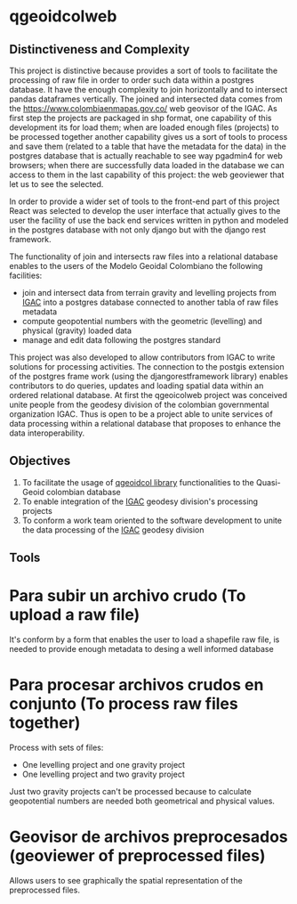 # qgeoidcolweb

## Distinctiveness and Complexity

This project is distinctive because provides a sort of tools to facilitate the processing of raw file in order to order such data within a postgres database. It have the enough complexity to join horizontally and to intersect pandas dataframes vertically. The joined and intersected data comes from the https://www.colombiaenmapas.gov.co/ web geovisor of the IGAC. As first step the projects are packaged in shp format, one capability of this development its for load them; when are loaded enough files (projects) to be processed together another capability gives us a sort of tools to process and save them (related to a table that have the metadata for the data) in the postgres  database that is actually reachable to see way pgadmin4 for web browsers; when there are successfully data loaded in the database we can access to them in the last capability of this project: the web geoviewer that let us to see the selected.

In order to provide a wider set of tools to the front-end part of this project React was selected to develop the user interface that actually gives to the user the facility of use the back end services written in python and modeled in the postgres database with not only django but with the django rest framework.

The functionality of join and intersects raw files into a relational database enables to the users of the Modelo Geoidal Colombiano the following facilities:
- join and intersect data from terrain gravity and levelling projects from [IGAC](https://geoportal.igac.gov.co/contenido/datos-abiertos-geodesia) into a postgres database connected to another tabla of raw files metadata
- compute geopotential numbers with the geometric (levelling) and physical (gravity) loaded data
- manage and edit data following the postgres standard

This project was also developed to allow contributors from IGAC to write solutions for processing activities. The connection to the postgis extension of the postgres frame work (using the djangorestframework library) enables contributors to do queries, updates and loading spatial data within an ordered relational database. At first the qgeoicolweb project was conceived unite people from the geodesy division of the colombian governmental organization IGAC. Thus is open to be a project able to unite services of data processing within a relational database that proposes to enhance the data interoperability.


## Objectives

1. To facilitate the usage of [qgeoidcol library](https://github.com/nicalcoca/qgeoidcol) functionalities to the Quasi-Geoid colombian database
2. To enable integration of the [IGAC](https://geoportal.igac.gov.co/contenido/datos-abiertos-geodesia) geodesy division's processing projects 
3. To conform a work team oriented to the software development to unite the data processing of the [IGAC](https://geoportal.igac.gov.co/contenido/datos-abiertos-geodesia) geodesy division


## Tools

# Para subir un archivo crudo (To upload a raw file)

It's conform by a form that enables the user to load a shapefile raw file, is needed to provide enough metadata to desing a well informed database


# Para procesar archivos crudos en conjunto (To process raw files together)

Process with sets of files:
- One levelling project and one gravity project
- One levelling project and two gravity project

Just two gravity projects can't be processed because to calculate geopotential numbers are needed both geometrical and physical values.


# Geovisor de archivos preprocesados (geoviewer of preprocessed files)

Allows users to see graphically the spatial representation of the preprocessed files.
